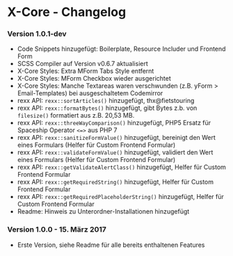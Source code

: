 X-Core - Changelog
==================

### Version 1.0.1-dev

* Code Snippets hinzugefügt: Boilerplate, Resource Includer und Frontend Form
* SCSS Compiler auf Version v0.6.7 aktualisiert
* X-Core Styles: Extra MForm Tabs Style entfernt
* X-Core Styles: MForm Checkbox wieder ausgerichtet
* X-Core Styles: Manche Textareas waren verschwunden (z.B. yForm > Email-Templates) bei ausgeschaltetem Codemirror
* rexx API: `rexx::sortArticles()` hinzugefügt, thx@fietstouring
* rexx API: `rexx::formatBytes()` hinzugefügt, gibt Bytes z.b. von `filesize()` formatiert aus z.B. 20,53 MB.
* rexx API: `rexx::threeWayComparison()` hinzugefügt, PHP5 Ersatz für Spaceship Operator `<=>` aus PHP 7
* rexx API: `rexx::sanitizeFormValue()` hinzugefügt, bereinigt den Wert eines Formulars (Helfer für Custom Frontend Formular)
* rexx API: `rexx::validateFormValue()` hinzugefügt, validiert den Wert eines Formulars (Helfer für Custom Frontend Formular)
* rexx API: `rexx::getValidateAlertClass()` hinzugefügt, Helfer für Custom Frontend Formular
* rexx API: `rexx::getRequiredString()` hinzugefügt, Helfer für Custom Frontend Formular
* rexx API: `rexx::getRequiredPlaceholderString()` hinzugefügt, Helfer für Custom Frontend Formular
* Readme: Hinweis zu Unterordner-Installationen hinzugefügt

### Version 1.0.0 - 15. März 2017

* Erste Version, siehe Readme für alle bereits enthaltenen Features

